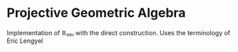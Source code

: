 
# Projective Geometric Algebra

Implementation of ℝ₃₀₁ with the direct construction.
Uses the terminology of Eric Lengyel

